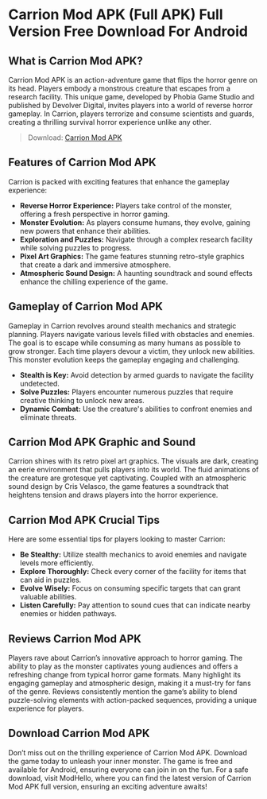 # Carrion Mod APK (Full APK) Full Version Free Download For Android

## What is Carrion Mod APK?
Carrion Mod APK is an action-adventure game that flips the horror genre on its head. Players embody a monstrous creature that escapes from a research facility. This unique game, developed by Phobia Game Studio and published by Devolver Digital, invites players into a world of reverse horror gameplay. In Carrion, players terrorize and consume scientists and guards, creating a thrilling survival horror experience unlike any other.

>Download: [Carrion Mod APK](https://modhello.com/carrion/)

## Features of Carrion Mod APK
Carrion is packed with exciting features that enhance the gameplay experience:

- **Reverse Horror Experience:** Players take control of the monster, offering a fresh perspective in horror gaming.
- **Monster Evolution:** As players consume humans, they evolve, gaining new powers that enhance their abilities.
- **Exploration and Puzzles:** Navigate through a complex research facility while solving puzzles to progress.
- **Pixel Art Graphics:** The game features stunning retro-style graphics that create a dark and immersive atmosphere.
- **Atmospheric Sound Design:** A haunting soundtrack and sound effects enhance the chilling experience of the game.

## Gameplay of Carrion Mod APK
Gameplay in Carrion revolves around stealth mechanics and strategic planning. Players navigate various levels filled with obstacles and enemies. The goal is to escape while consuming as many humans as possible to grow stronger. Each time players devour a victim, they unlock new abilities. This monster evolution keeps the gameplay engaging and challenging.

- **Stealth is Key:** Avoid detection by armed guards to navigate the facility undetected.
- **Solve Puzzles:** Players encounter numerous puzzles that require creative thinking to unlock new areas.
- **Dynamic Combat:** Use the creature's abilities to confront enemies and eliminate threats.

## Carrion Mod APK Graphic and Sound
Carrion shines with its retro pixel art graphics. The visuals are dark, creating an eerie environment that pulls players into its world. The fluid animations of the creature are grotesque yet captivating. Coupled with an atmospheric sound design by Cris Velasco, the game features a soundtrack that heightens tension and draws players into the horror experience.

## Carrion Mod APK Crucial Tips
Here are some essential tips for players looking to master Carrion:

- **Be Stealthy:** Utilize stealth mechanics to avoid enemies and navigate levels more efficiently.
- **Explore Thoroughly:** Check every corner of the facility for items that can aid in puzzles.
- **Evolve Wisely:** Focus on consuming specific targets that can grant valuable abilities.
- **Listen Carefully:** Pay attention to sound cues that can indicate nearby enemies or hidden pathways.

## Reviews Carrion Mod APK
Players rave about Carrion’s innovative approach to horror gaming. The ability to play as the monster captivates young audiences and offers a refreshing change from typical horror game formats. Many highlight its engaging gameplay and atmospheric design, making it a must-try for fans of the genre. Reviews consistently mention the game’s ability to blend puzzle-solving elements with action-packed sequences, providing a unique experience for players.

## Download Carrion Mod APK
Don’t miss out on the thrilling experience of Carrion Mod APK. Download the game today to unleash your inner monster. The game is free and available for Android, ensuring everyone can join in on the fun. For a safe download, visit ModHello, where you can find the latest version of Carrion Mod APK full version, ensuring an exciting adventure awaits!
